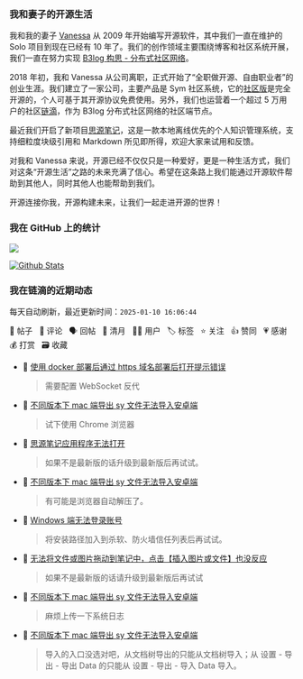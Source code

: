 ### 我和妻子的开源生活

我和我的妻子 [Vanessa](https://github.com/Vanessa219) 从 2009 年开始编写开源软件，其中我们一直在维护的 Solo 项目到现在已经有 10 年了。我们的创作领域主要围绕博客和社区系统开展，我们一直在努力实现 [B3log 构思 - 分布式社区网络](https://ld246.com/article/1546941897596)。

2018 年初，我和 Vanessa 从公司离职，正式开始了“全职做开源、自由职业者”的创业生涯。我们建立了一家公司，主要产品是 Sym 社区系统，它的[社区版](https://github.com/88250/symphony)是完全开源的，个人可基于其开源协议免费使用。另外，我们也运营着一个超过 5 万用户的社区[链滴](https://ld246.com)，作为 B3log 分布式社区网络的社区端节点。

最近我们开启了新项目[思源笔记](https://github.com/siyuan-note/siyuan)，这是一款本地离线优先的个人知识管理系统，支持细粒度块级引用和 Markdown 所见即所得，欢迎大家来试用和反馈。

对我和 Vanessa 来说，开源已经不仅仅只是一种爱好，更是一种生活方式，我们对这条“开源生活”之路的未来充满了信心。希望在这条路上我们能通过开源软件帮助到其他人，同时其他人也能帮助到我们。

开源连接你我，开源构建未来，让我们一起走进开源的世界！

### 我在 GitHub 上的统计

<a title="Hits" target="_blank" href="https://github.com/88250/88250"><img src="https://hits.b3log.org/88250/88250.svg"></a>

[![Github Stats](https://github-readme-stats.vercel.app/api?username=88250&theme=tokyonight&show_icons=true)](https://github.com/88250)

<!--events start -->

### 我在链滴的近期动态

每天自动刷新，最近更新时间：`2025-01-10 16:06:44`

📝 帖子 &nbsp; 💬 评论 &nbsp; 🗣 回帖 &nbsp; 🌙 清月 &nbsp; 👨‍💻 用户 &nbsp; 🏷️ 标签 &nbsp; ⭐️ 关注 &nbsp; 👍 赞同 &nbsp; 💗 感谢 &nbsp; 💰 打赏 &nbsp; 🗃 收藏

* 💬 [使用 docker 部署后通过 https 域名部署后打开提示错误](https://ld246.com/article/1736492508964/comment/1736492687580#comments)

  > 需要配置 WebSocket 反代
* 💬 [不同版本下 mac 端导出 sy 文件无法导入安卓端](https://ld246.com/article/1736419518311/comment/1736491616912#comments)

  > 试下使用 Chrome 浏览器
* 💬 [思源笔记应用程序无法打开](https://ld246.com/article/1736479556412/comment/1736479591151#comments)

  > 如果不是最新版的话升级到最新版后再试试。
* 💬 [不同版本下 mac 端导出 sy 文件无法导入安卓端](https://ld246.com/article/1736419518311/comment/1736476486498#comments)

  > 有可能是浏览器自动解压了。
* 💬 [Windows 端无法登录账号](https://ld246.com/article/1736474470963/comment/1736474543534#comments)

  > 将安装路径加入到杀软、防火墙信任列表后再试试。
* 💬 [无法将文件或图片拖动到笔记中，点击【插入图片或文件】也没反应](https://ld246.com/article/1736432572013/comment/1736432660134#comments)

  > 如果不是最新版的话请升级到最新版后再试试
* 💬 [不同版本下 mac 端导出 sy 文件无法导入安卓端](https://ld246.com/article/1736419518311/comment/1736425401878#comments)

  > 麻烦上传一下系统日志
* 💬 [不同版本下 mac 端导出 sy 文件无法导入安卓端](https://ld246.com/article/1736419518311/comment/1736419898016#comments)

  > 导入的入口没选对吧，从文档树导出的只能从文档树导入；从 设置 - 导出 - 导出 Data 的只能从 设置 - 导出 - 导入 Data 导入。


<!--events end -->
